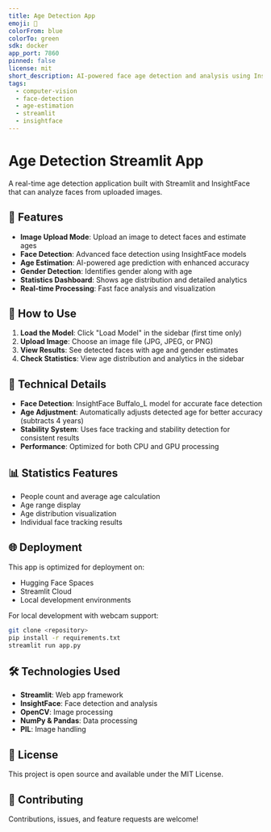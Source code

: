 ```yaml
---
title: Age Detection App
emoji: 👥
colorFrom: blue
colorTo: green
sdk: docker
app_port: 7860
pinned: false
license: mit
short_description: AI-powered face age detection and analysis using InsightFace
tags:
  - computer-vision
  - face-detection
  - age-estimation
  - streamlit
  - insightface
---
```


# Age Detection Streamlit App

A real-time age detection application built with Streamlit and InsightFace that can analyze faces from uploaded images.

## 🚀 Features

- **Image Upload Mode**: Upload an image to detect faces and estimate ages
- **Face Detection**: Advanced face detection using InsightFace models
- **Age Estimation**: AI-powered age prediction with enhanced accuracy
- **Gender Detection**: Identifies gender along with age
- **Statistics Dashboard**: Shows age distribution and detailed analytics
- **Real-time Processing**: Fast face analysis and visualization

## 🎯 How to Use

1. **Load the Model**: Click "Load Model" in the sidebar (first time only)
2. **Upload Image**: Choose an image file (JPG, JPEG, or PNG)
3. **View Results**: See detected faces with age and gender estimates
4. **Check Statistics**: View age distribution and analytics in the sidebar

## 🔧 Technical Details

- **Face Detection**: InsightFace Buffalo_L model for accurate face detection
- **Age Adjustment**: Automatically adjusts detected age for better accuracy (subtracts 4 years)
- **Stability System**: Uses face tracking and stability detection for consistent results
- **Performance**: Optimized for both CPU and GPU processing

## 📊 Statistics Features

- People count and average age calculation
- Age range display
- Age distribution visualization
- Individual face tracking results

## 🌐 Deployment

This app is optimized for deployment on:
- Hugging Face Spaces
- Streamlit Cloud
- Local development environments

For local development with webcam support:
```bash
git clone <repository>
pip install -r requirements.txt
streamlit run app.py
```

## 🛠️ Technologies Used

- **Streamlit**: Web app framework
- **InsightFace**: Face detection and analysis
- **OpenCV**: Image processing
- **NumPy & Pandas**: Data processing
- **PIL**: Image handling

## 📝 License

This project is open source and available under the MIT License.

## 🤝 Contributing

Contributions, issues, and feature requests are welcome!
